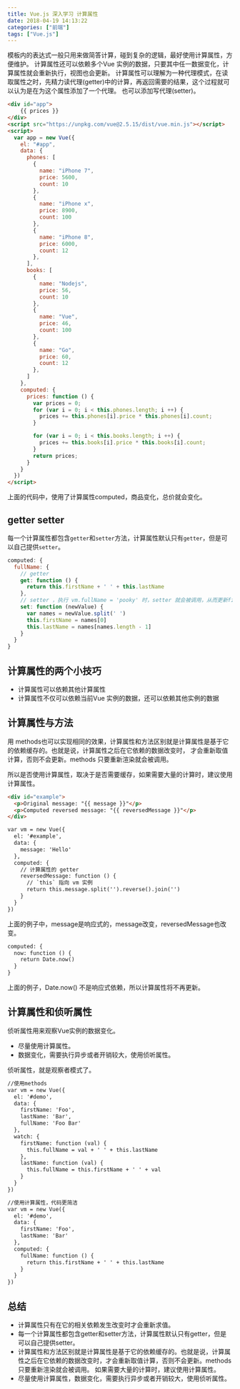 ```yaml
---
title: Vue.js 深入学习 计算属性
date: 2018-04-19 14:13:22
categories: ["前端"]
tags: ["Vue.js"]
---
```


模板内的表达式一般只用来做简答计算，碰到复杂的逻辑，最好使用计算属性，方便维护。
计算属性还可以依赖多个Vue 实例的数据，只要其中任一数据变化，计算属性就会重新执行，视图也会更新。
计算属性可以理解为一种代理模式，在读取属性之时，先精力读代理(getter)中的计算，再返回需要的结果，这个过程就可以认为是在为这个属性添加了一个代理。
也可以添加写代理(setter)。

<!-- more -->

``` html
<div id="app">
    {{ prices }}
</div>
<script src="https://unpkg.com/vue@2.5.15/dist/vue.min.js"></script>
<script>
  var app = new Vue({
    el: "#app",
    data: {
      phones: [
        {
          name: "iPhone 7",
          price: 5600,
          count: 10
        },
        {
          name: "iPhone x",
          price: 8900,
          count: 100
        },
        {
          name: "iPhone 8",
          price: 6000,
          count: 12
        },
      ],
      books: [
        {
          name: "Nodejs",
          price: 56,
          count: 10
        },
        {
          name: "Vue",
          price: 46,
          count: 100
        },
        {
          name: "Go",
          price: 60,
          count: 12
        },
      ]
    },
    computed: {
      prices: function () {
        var prices = 0;
        for (var i = 0; i < this.phones.length; i ++) {
          prices += this.phones[i].price * this.phones[i].count;
        }

        for (var i = 0; i < this.books.length; i ++) {
          prices += this.books[i].price * this.books[i].count;
        }
        return prices;
      }
    }
  })
</script>
```

上面的代码中，使用了计算属性computed，商品变化，总价就会变化。
## getter setter
每一个计算属性都包含`getter`和`setter`方法，计算属性默认只有`getter`，但是可以自己提供`setter`。
``` javascript
computed: {
  fullName: {
    // getter
    get: function () {
      return this.firstName + ' ' + this.lastName
    },
    // setter ，执行 vm.fullName = 'pooky' 时，setter 就会被调用，从而更新firstName lastName
    set: function (newValue) {
      var names = newValue.split(' ')
      this.firstName = names[0]
      this.lastName = names[names.length - 1]
    }
  }
}
```

## 计算属性的两个小技巧
- 计算属性可以依赖其他计算属性
- 计算属性不仅可以依赖当前Vue 实例的数据，还可以依赖其他实例的数据

## 计算属性与方法
用 methods也可以实现相同的效果，计算属性和方法区别就是计算属性是基于它的依赖缓存的。也就是说，计算属性之后在它依赖的数据改变时，
才会重新取值计算，否则不会更新。methods 只要重新渲染就会被调用。


所以是否使用计算属性，取决于是否需要缓存，如果需要大量的计算时，建议使用计算属性。

``` html
<div id="example">
  <p>Original message: "{{ message }}"</p>
  <p>Computed reversed message: "{{ reversedMessage }}"</p>
</div>

var vm = new Vue({
  el: '#example',
  data: {
    message: 'Hello'
  },
  computed: {
    // 计算属性的 getter
    reversedMessage: function () {
      // `this` 指向 vm 实例
      return this.message.split('').reverse().join('')
    }
  }
})
```
上面的例子中，message是响应式的，message改变，reversedMessage也改变。

``` html
computed: {
  now: function () {
    return Date.now()
  }
}
```

上面的例子，Date.now() 不是响应式依赖，所以计算属性将不再更新。

## 计算属性和侦听属性
侦听属性用来观察Vue实例的数据变化。
- 尽量使用计算属性。
- 数据变化，需要执行异步或者开销较大，使用侦听属性。

侦听属性，就是观察者模式了。


``` html
//使用methods
var vm = new Vue({
  el: '#demo',
  data: {
    firstName: 'Foo',
    lastName: 'Bar',
    fullName: 'Foo Bar'
  },
  watch: {
    firstName: function (val) {
      this.fullName = val + ' ' + this.lastName
    },
    lastName: function (val) {
      this.fullName = this.firstName + ' ' + val
    }
  }
})

//使用计算属性，代码更简洁
var vm = new Vue({
  el: '#demo',
  data: {
    firstName: 'Foo',
    lastName: 'Bar'
  },
  computed: {
    fullName: function () {
      return this.firstName + ' ' + this.lastName
    }
  }
})
```

## 总结
- 计算属性只有在它的相关依赖发生改变时才会重新求值。
- 每一个计算属性都包含getter和setter方法，计算属性默认只有getter，但是可以自己提供setter。
- 计算属性和方法区别就是计算属性是基于它的依赖缓存的。也就是说，计算属性之后在它依赖的数据改变时，才会重新取值计算，否则不会更新。methods 只要重新渲染就会被调用。
如果需要大量的计算时，建议使用计算属性。
- 尽量使用计算属性，数据变化，需要执行异步或者开销较大，使用侦听属性。

